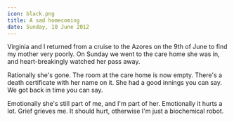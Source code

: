 ```yaml
---
icon: black.png
title: A sad homecoming
date: Sunday, 10 June 2012
---
```

Virginia and I returned from a cruise to the Azores on the 9th of June to find my mother very poorly.  On Sunday we went to the care home she was in, and heart-breakingly watched her pass away.

Rationally she's gone.  The room at the care home is now empty.  There's a death certificate with her name on it.  She had a good innings you can say.  We got back in time you can say.

Emotionally she's still part of me, and I'm part of her.  Emotionally it hurts a lot.  Grief grieves me.  It should hurt, otherwise I'm just a biochemical robot.
